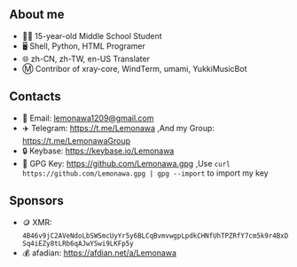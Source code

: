 ## About me
* 👨‍🎓 15-year-old Middle School Student
* 🖥️ Shell, Python, HTML Programer
* 🌐 zh-CN, zh-TW, en-US Translater
* Ⓜ️ Contribor of xray-core, WindTerm, umami, YukkiMusicBot
## Contacts
* 📧 Email: lemonawa1209@gmail.com
* ✈️ Telegram: https://t.me/Lemonawa ,And my Group: https://t.me/LemonawaGroup
* 🔒 Keybase: https://keybase.io/Lemonawa
* 🔑 GPG Key: https://github.com/Lemonawa.gpg ,Use `curl https://github.com/Lemonawa.gpg | gpg --import` to import my key
## Sponsors
* 🪙 XMR: `4B46v9jC2AVeNdoLbSWSmcUyYr5y6BLCqBvmvwgpLpdkCHNfUhTPZRfY7cm5k9r4BxDSq4iEZy8tLRb6qAJwYSwi9LKFp5y`
* 💰 afadian: https://afdian.net/a/Lemonawa
